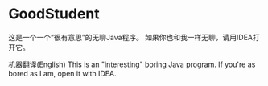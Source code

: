 # GoodStudent
这是一个一个“很有意思”的无聊Java程序。
如果你也和我一样无聊，请用IDEA打开它。

机器翻译(English)
This is an "interesting" boring Java program.
If you're as bored as I am, open it with IDEA.
